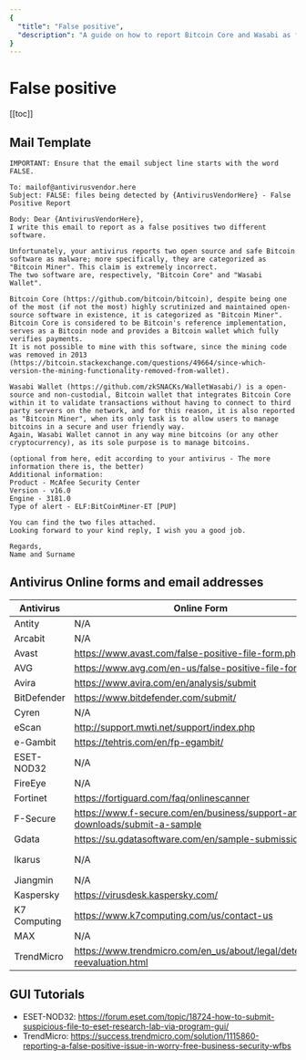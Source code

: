 ```yaml
---
{
  "title": "False positive",
  "description": "A guide on how to report Bitcoin Core and Wasabi as false positive. This is the Wasabi documentation, an archive of knowledge about the open-source, non-custodial and privacy-focused Bitcoin wallet for desktop."
}
---
```


# False positive

[[toc]]

## Mail Template

```
IMPORTANT: Ensure that the email subject line starts with the word FALSE.

To: mailof@antivirusvendor.here
Subject: FALSE: files being detected by {AntivirusVendorHere} - False Positive Report

Body: Dear {AntivirusVendorHere},
I write this email to report as a false positives two different software.

Unfortunately, your antivirus reports two open source and safe Bitcoin software as malware; more specifically, they are categorized as "Bitcoin Miner". This claim is extremely incorrect.
The two software are, respectively, "Bitcoin Core" and "Wasabi Wallet".

Bitcoin Core (https://github.com/bitcoin/bitcoin), despite being one of the most (if not the most) highly scrutinized and maintained open-source software in existence, it is categorized as "Bitcoin Miner".
Bitcoin Core is considered to be Bitcoin's reference implementation, serves as a Bitcoin node and provides a Bitcoin wallet which fully verifies payments.
It is not possible to mine with this software, since the mining code was removed in 2013 (https://bitcoin.stackexchange.com/questions/49664/since-which-version-the-mining-functionality-removed-from-wallet).

Wasabi Wallet (https://github.com/zkSNACKs/WalletWasabi/) is a open-source and non-custodial, Bitcoin wallet that integrates Bitcoin Core within it to validate transactions without having to connect to third party servers on the network, and for this reason, it is also reported as "Bitcoin Miner", when its only task is to allow users to manage bitcoins in a secure and user friendly way.
Again, Wasabi Wallet cannot in any way mine bitcoins (or any other cryptocurrency), as its sole purpose is to manage bitcoins.

(optional from here, edit according to your antivirus - The more information there is, the better)
Additional information:
Product - McAfee Security Center
Version - v16.0
Engine - 3181.0
Type of alert - ELF:BitCoinMiner-ET [PUP]

You can find the two files attached.
Looking forward to your kind reply, I wish you a good job.

Regards,
Name and Surname
```

## Antivirus Online forms and email addresses
  
|Antivirus  | Online Form | eMail address
|----  | ----   | ---- |
|Antity | N/A | http://submit@antiy.com/
|Arcabit | N/A | virus@arcabit.com
|Avast | https://www.avast.com/false-positive-file-form.php | N/A
|AVG | https://www.avg.com/en-us/false-positive-file-form | N/A
|Avira | https://www.avira.com/en/analysis/submit | virus@avira.com
|BitDefender | https://www.bitdefender.com/submit/ | virus_submission@bitdefender.com
|Cyren | N/A | info@cyren.com
|eScan | http://support.mwti.net/support/index.php | fp@escanav.com
|e-Gambit  | https://tehtris.com/en/fp-egambit/ | N/A
|ESET-NOD32  | N/A | samples@eset.com
|FireEye  | N/A | info@fireeye.com
|Fortinet  | https://fortiguard.com/faq/onlinescanner | submitvirus@fortinet.com
|F-Secure  | https://www.f-secure.com/en/business/support-and-downloads/submit-a-sample | N/A
|Gdata  | https://su.gdatasoftware.com/en/sample-submission | N/A
|Ikarus  | N/A | samples@ikarus.at / probe@ikarus.at
|Jiangmin  | N/A | support@jiangmin.com
|Kaspersky  | https://virusdesk.kaspersky.com/ | N/A
|K7 Computing | https://www.k7computing.com/us/contact-us | reportfp@k7computing.com
|MAX  | N/A | info@maxpcsecure.com
|TrendMicro  | https://www.trendmicro.com/en_us/about/legal/detection-reevaluation.html | N/A

## GUI Tutorials

- ESET-NOD32: https://forum.eset.com/topic/18724-how-to-submit-suspicious-file-to-eset-research-lab-via-program-gui/
- TrendMicro: https://success.trendmicro.com/solution/1115860-reporting-a-false-positive-issue-in-worry-free-business-security-wfbs
